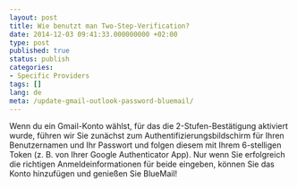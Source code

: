 ```yaml
---
layout: post
title: Wie benutzt man Two-Step-Verification?
date: 2014-12-03 09:41:33.000000000 +02:00
type: post
published: true
status: publish
categories:
- Specific Providers
tags: []
lang: de
meta: /update-gmail-outlook-password-bluemail/
---
```


Wenn du ein Gmail-Konto wählst, für das die 2-Stufen-Bestätigung aktiviert wurde, führen wir Sie zunächst zum Authentifizierungsbildschirm für Ihren Benutzernamen und Ihr Passwort und folgen diesem mit Ihrem 6-stelligen Token (z. B. von Ihrer Google Authenticator App). Nur wenn Sie erfolgreich die richtigen Anmeldeinformationen für beide eingeben, können Sie das Konto hinzufügen und genießen Sie BlueMail!
